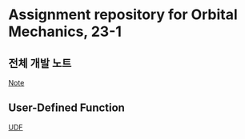 # Assignment repository for Orbital Mechanics, 23-1

## 전체 개발 노트 
[Note](https://lapis-scabiosa-94b.notion.site/48c927a7659548589cc5ce7fbde317d6)

## User-Defined Function
[UDF](https://lapis-scabiosa-94b.notion.site/UDF-User-Defined-Function-83d9d4996aa34bd582065be247baef4b)